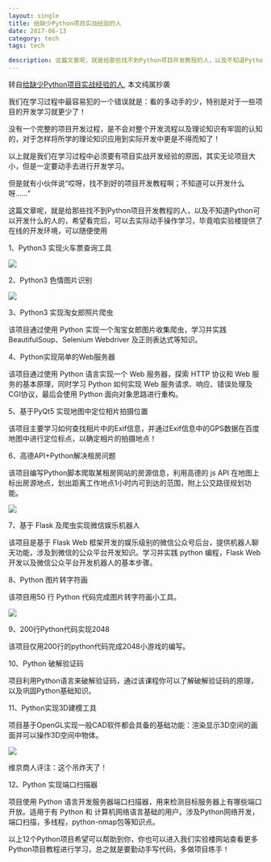 ```yaml
---
layout: single
title: 给缺少Python项目实战经验的人
date: 2017-06-13
category: tech
tags: tech

description: 这篇文章呢，就是给那些找不到Python项目开发教程的人，以及不知道Python可以开发什么的人的，希望看完后，可以去实际动手操作学习，
---
```

转自[给缺少Python项目实战经验的人](http://www.jianshu.com/p/baa5a3f75392), 本文纯属抄袭

我们在学习过程中最容易犯的一个错误就是：看的多动手的少，特别是对于一些项目的开发学习就更少了！

没有一个完整的项目开发过程，是不会对整个开发流程以及理论知识有牢固的认知的，对于怎样将所学的理论知识应用到实际开发中更是不得而知了！

以上就是我们在学习过程中必须要有项目实战开发经验的原因，其实无论项目大小，但是一定要动手去进行开发学习。

但是就有小伙伴说“哎呀，找不到好的项目开发教程啊；不知道可以开发什么呀……”

这篇文章呢，就是给那些找不到Python项目开发教程的人，以及不知道Python可以开发什么的人的，希望看完后，可以去实际动手操作学习，毕竟咱实验楼提供了在线的开发环境，可以随便使用

1、Python3 实现火车票查询工具

![](https://dn-anything-about-doc.qbox.me/document-uid13labid2072timestamp1471833945104.png/wm)

2、Python3 色情图片识别

![](https://labfile.oss.aliyuncs.com/courses/589/捕获3.PNG)


3、Python3 实现淘女郎照片爬虫

该项目通过使用 Python 实现一个淘宝女郎图片收集爬虫，学习并实践 BeautifulSoup、Selenium Webdriver 及正则表达式等知识。

4、Python实现简单的Web服务器

该项目通过使用 Python 语言实现一个 Web 服务器，探索 HTTP 协议和 Web 服务的基本原理，同时学习 Python 如何实现 Web 服务请求、响应、错误处理及CGI协议，最后会使用 Python 面向对象思路进行重构。

5、基于PyQt5 实现地图中定位相片拍摄位置

该项目主要学习如何查找相片中的Exif信息，并通过Exif信息中的GPS数据在百度地图中进行定位标点，以确定相片的拍摄地点！

6、高德API+Python解决租房问题

该项目编写Python脚本爬取某租房网站的房源信息，利用高德的 js API 在地图上标出房源地点，划出距离工作地点1小时内可到达的范围，附上公交路径规划功能。

![](https://dn-anything-about-doc.qbox.me/document-uid8834labid1978timestamp1470211337353.png/wm)

7、基于 Flask 及爬虫实现微信娱乐机器人

该项目是基于 Flask Web 框架开发的娱乐级别的微信公众号后台，提供机器人聊天功能，涉及到微信的公众平台开发知识。学习并实践 python 编程，Flask Web 开发以及微信公众平台开发机器人的基本步骤。

8、Python 图片转字符画

该项目用50 行 Python 代码完成图片转字符画小工具。

![](http://upload-images.jianshu.io/upload_images/226662-fd5301a09ba71c4d.png?imageMogr2/auto-orient/strip%7CimageView2/2/w/1240)

9、200行Python代码实现2048

该项目仅用200行的python代码完成2048小游戏的编写。

10、Python 破解验证码

项目利用Python语言来破解验证码，通过该课程你可以了解破解验证码的原理，以及巩固Python基础知识。

11、Python实现3D建模工具

项目基于OpenGL实现一般CAD软件都会具备的基础功能：渲染显示3D空间的画面并可以操作3D空间中物体。

![](http://upload-images.jianshu.io/upload_images/226662-93b381880d6d78ba.png?imageMogr2/auto-orient/strip%7CimageView2/2/w/1240)

维京商人评注：这个吊炸天了！

12、Python 实现端口扫描器

项目使用 Python 语言开发服务器端口扫描器，用来检测目标服务器上有哪些端口开放。适用于有 Python 和 计算机网络语言基础的用户。涉及Python网络开发，端口扫描，多线程，python-nmap包等知识点。

以上12个Python项目希望可以帮助到你，你也可以进入我们实验楼网站查看更多Python项目教程进行学习，总之就是要勤动手写代码，多做项目练手！
